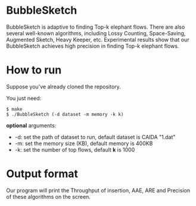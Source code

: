 # BubbleSketch

BubbleSketch is adaptive to finding Top-k elephant flows. There are also several well-known algorithms, including Lossy Counting, Space-Saving, Augmented Sketch, Heavy Keeper, etc. Experimental results show that our BubbleSketch achieves high precision in finding Top-k elephant flows.

# How to run

Suppose you've already cloned the repository.

You just need:

```
$ make
$ ./BubbleSketch (-d dataset -m memory -k k)
```

**optional** arguments:

- -d: set the path of dataset to run, default dataset is CAIDA "1.dat"
- -m: set the memory size (KB), default memory is 400KB
- -k: set the number of top flows, default **k** is 1000

# Output format

Our program will print the Throughput of insertion, AAE, ARE and Precision of these algorithms on the screen.
